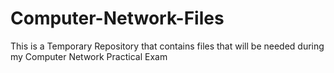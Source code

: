 # Computer-Network-Files
This is a Temporary Repository that contains files that will be needed during my Computer Network Practical Exam

